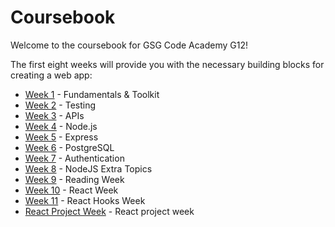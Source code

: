 # Coursebook

Welcome to the coursebook for GSG Code Academy G12!

The first eight weeks will provide you with the necessary building blocks for creating a web app:

- [Week 1](week-1/README.md) - Fundamentals & Toolkit
- [Week 2](week-2/README.md) - Testing
- [Week 3](week-3/README.md) - APIs
- [Week 4](week-4/README.md) - Node.js
- [Week 5](week-5/README.md) - Express
- [Week 6](week-6/README.md) - PostgreSQL
- [Week 7](week-7/README.md) - Authentication
- [Week 8](week-8/README.md) - NodeJS Extra Topics
- [Week 9](week-9/README.md) - Reading Week
- [Week 10](week-10/README.md) - React Week
- [Week 11](week-11/README.md) - React Hooks Week
- [React Project Week](react_project.md) - React project week
